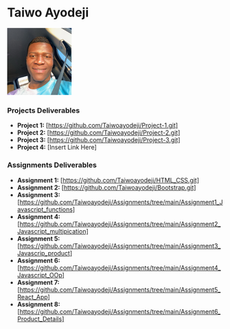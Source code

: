 # Taiwo Ayodeji

<img src="./assets/Ayodeji Taiwo.jpg" style="width:150px;"/>

### Projects Deliverables

- **Project 1:** [https://github.com/Taiwoayodeji/Project-1.git]
- **Project 2:** [https://github.com/Taiwoayodeji/Project-2.git]
- **Project 3:** [https://github.com/Taiwoayodeji/Project-3.git]
- **Project 4:** [Insert Link Here]

### Assignments Deliverables

- **Assignment 1:** [https://github.com/Taiwoayodeji/HTML_CSS.git]
- **Assignment 2:** [https://github.com/Taiwoayodeji/Bootstrap.git]
- **Assignment 3:** [https://github.com/Taiwoayodeji/Assignments/tree/main/Assignment1_Javascript_functions]
- **Assignment 4:** [https://github.com/Taiwoayodeji/Assignments/tree/main/Assignment2_Javascript_multipication]
- **Assignment 5:** [https://github.com/Taiwoayodeji/Assignments/tree/main/Assignment3_Javascrip_product]
- **Assignment 6:**[https://github.com/Taiwoayodeji/Assignments/tree/main/Assignment4_Javascript_OOp]
- **Assignment 7:**[https://github.com/Taiwoayodeji/Assignments/tree/main/Assignment5_React_App]
- **Assignment 8:**[https://github.com/Taiwoayodeji/Assignments/tree/main/Assignment6_Product_Details]
